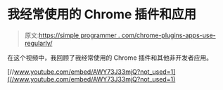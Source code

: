 # 我经常使用的 Chrome 插件和应用

> 原文:[https://simple programmer . com/chrome-plugins-apps-use-regularly/](https://simpleprogrammer.com/chrome-plugins-apps-use-regularly/)

在这个视频中，我回顾了我经常使用的 Chrome 插件和其他非开发者应用。

[//www.youtube.com/embed/AWY73J33mjQ?not_used=1](//www.youtube.com/embed/AWY73J33mjQ?not_used=1)